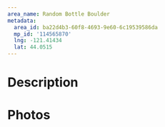 ```yaml
---
area_name: Random Bottle Boulder
metadata:
  area_id: ba22d4b3-60f8-4693-9e60-6c19539586da
  mp_id: '114565870'
  lng: -121.41434
  lat: 44.0515
---
```

# Description

# Photos

